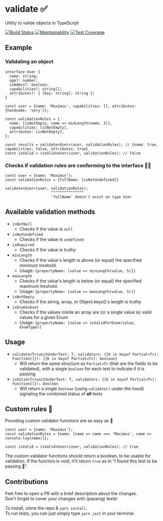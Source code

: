 # validate :white_check_mark:
Utility to valide objects in TypeScript

[![Build Status](https://travis-ci.org/kreatemore/validate.svg?branch=master)](https://travis-ci.org/kreatemore/validate)
[![Maintainability](https://api.codeclimate.com/v1/badges/e41d8d3fb0825934ca02/maintainability)](https://codeclimate.com/github/kreatemore/validate/maintainability)
[![Test Coverage](https://api.codeclimate.com/v1/badges/e41d8d3fb0825934ca02/test_coverage)](https://codeclimate.com/github/kreatemore/validate/test_coverage)

## Example

### Validating an object

```
interface User {
  name: string;
  age?: number;
  isAdmin?: boolean;
  capabilities?: string[];
  attributes?: { [key: string]: string };
}

const user = {name: 'Maximus', capabilities: [], attributes: {handsome: 'very'}};

const validationRules = {
  name: [isNotEmpty, name => minLength(name, 3)],
  capabilities: [isNotEmpty],
  attributes: [isNotEmpty],
};

const results = validate<User>(user, validationRules); // {name: true, capabilities: false, attributes: true}
const isValid = isValid<User>(user, validationRules); // false
```

### Checks if validation rules are conforming to the interface :policeman:

```
const user = {name: 'Maximus'};
const validationRules = {fullName: [isNotUndefined]}

validate<User>(user, validationRules);
                     ^^^^^^^^^^^^^^^
                     'fullName' doesn't exist on type User
```

## Available validation methods

* `isNotNull`
  * Checks if the value is `null`
* `isNotUndefined`
  * Checks if the value is `undefined`
* `isRequired`
  * Checks if the value is truthy
* `minLength`
  * Checks if the value's length is above (or equal) the specified minimum treshold. 
  * Usage: `{propertyName: [value => minLength(value, 5)]}`
* `maxLength`
  * Checks if the value's length is below (or equal) the specified maximum treshold. 
  * Usage: `{propertyName: [value => maxLength(value, 5)]}`
* `isNotEmpty`
  * Checks if the string, array, or Object.keys()'s length is truthy
* `isEnumSubset`
  * Checks if the values inside an array are (or a single value is) valid values for a given Enum
  * Usage: `{propertyName: [value => isValidForEnum(value, EnumType)]`

## Usage

* `validate<T>(unitUnderTest: T, validators: {[K in keyof Partial<T>]: Function[]}): {[K in keyof Partial<T>]: boolean}`
  * Will return the same structure as `Partial<T>` (that are the fields to be validated), 
  with a single `boolean` for each test to indicate if it is passing
* `isValid<T>(unitUnderTest: T, validators: {[K in keyof Partial<T>]: Function[]}): boolean`
  * Will return a single `boolean` (using `validate()` under the hood) signaling the combined status of **all** tests
  
## Custom rules :nail_care:

Providing custom validator functions are as easy as :1234:

```
const user = {name: 'Maximus'};
const validationRules = {name: [name => name === 'Maximus', name => console.log(name)]};

const isValid = isValid<User>(user, validationRules); // true
```

The custom validator functions should return a boolean, to be usable for validation. If the function is void, it'll return `true` as in "I found this test to be passing :thinking:".

## Contributions

Feel free to open a PR with a brief description about the changes.<br>
Don't forget to cover your changes with (passing) tests! 

To install, clone the repo & `yarn install`.<br>
To run tests, you can just simply type `yarn jest` in your terminal.
